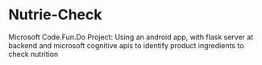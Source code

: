 # Nutrie-Check
Microsoft Code.Fun.Do Project: Using an android app, with flask server at backend and microsoft cognitive apis to identify product ingredients to check nutrition  
